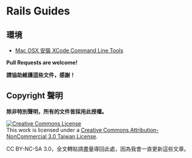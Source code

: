 # Rails Guides

## 環境

* [Mac OSX 安裝 XCode Command Line Tools](/env/osx-install-xcode.md)

__Pull Requests are welcome!__

__請協助維護這些文件，感謝！__

## Copyright 聲明

__除非特別聲明，所有的文件皆採用此授權。__

<a rel="license" href="http://creativecommons.org/licenses/by-nc-sa/3.0/tw/deed.zh_TW"><img alt="Creative Commons License" style="border-width:0" src="http://i.creativecommons.org/l/by-nc-sa/3.0/tw/88x31.png" /></a><br />This work is licensed under a <a rel="license" href="http://creativecommons.org/licenses/by-nc-sa/3.0/tw/deed.zh_TW">Creative Commons Attribution-NonCommercial 3.0 Taiwan License</a>.

CC BY-NC-SA 3.0，全文轉貼請盡量導回此處，因為我會一直更新這些文章。
